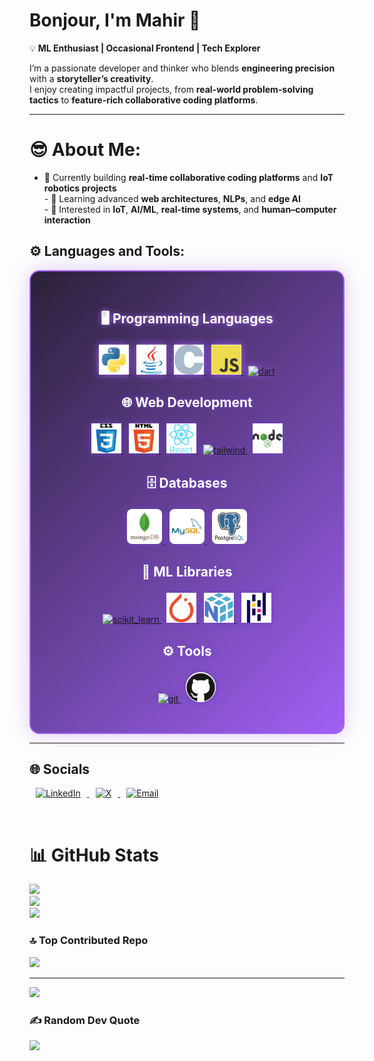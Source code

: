 # Bonjour, I'm Mahir 👋

💡 **ML Enthusiast | Occasional Frontend | Tech Explorer**  

I’m a passionate developer and thinker who blends **engineering precision** with a **storyteller’s creativity**.  
I enjoy creating impactful projects, from **real-world problem-solving tactics** to **feature-rich collaborative coding platforms**.  

---

# 😎 About Me:
- 🔭 Currently building **real-time collaborative coding platforms** and **IoT robotics projects**  <br>- 🌱 Learning advanced **web architectures**, **NLPs**, and **edge AI**  <br>- 🎯 Interested in **IoT**, **AI/ML**, **real-time systems**, and **human–computer interaction**  



<h2 align="left">⚙️ Languages and Tools:</h2>

<div align="center" style="border: 2px solid #a160f6; border-radius: 16px; background: linear-gradient(135deg, #2a2139 0%, #a160f6 100%); padding: 32px; box-shadow: 0 0 32px #a160f655;">

<!-- Programming Languages -->
<h3 style="color:#fff; font-size:1.5em; font-weight:bold; text-shadow:0 0 8px #a160f6;">🖥️ Programming Languages</h3>
<p>
    <a href="https://www.python.org" target="_blank" rel="noreferrer">
        <img src="https://raw.githubusercontent.com/devicons/devicon/master/icons/python/python-original.svg" alt="python" width="48" height="48" style="filter:drop-shadow(0 0 6px #a160f6);"/>
    </a>
    &nbsp;
    <a href="https://www.java.com" target="_blank" rel="noreferrer">
        <img src="https://raw.githubusercontent.com/devicons/devicon/master/icons/java/java-original.svg" alt="java" width="48" height="48" style="filter:drop-shadow(0 0 6px #a160f6);"/>
    </a>
    &nbsp;
    <a href="https://www.cprogramming.com/" target="_blank" rel="noreferrer">
        <img src="https://raw.githubusercontent.com/devicons/devicon/master/icons/c/c-original.svg" alt="c" width="48" height="48" style="filter:drop-shadow(0 0 6px #a160f6);"/>
    </a>
    &nbsp;
    <a href="https://developer.mozilla.org/en-US/docs/Web/JavaScript" target="_blank" rel="noreferrer">
        <img src="https://raw.githubusercontent.com/devicons/devicon/master/icons/javascript/javascript-original.svg" alt="javascript" width="48" height="48" style="filter:drop-shadow(0 0 6px #a160f6);"/>
    </a>
    &nbsp;
    <a href="https://dart.dev" target="_blank" rel="noreferrer">
        <img src="https://www.vectorlogo.zone/logos/dartlang/dartlang-icon.svg" alt="dart" width="48" height="48" style="filter:drop-shadow(0 0 6px #a160f6);"/>
    </a>
</p>

<!-- Web Development -->
<h3 style="color:#fff; font-size:1.5em; font-weight:bold; text-shadow:0 0 8px #6f42c1;">🌐 Web Development</h3>
<p>
    <a href="https://www.w3schools.com/css/" target="_blank" rel="noreferrer">
        <img src="https://raw.githubusercontent.com/devicons/devicon/master/icons/css3/css3-original-wordmark.svg" alt="css3" width="48" height="48" style="filter:drop-shadow(0 0 6px #6f42c1);"/>
    </a>
    &nbsp;
    <a href="https://www.w3.org/html/" target="_blank" rel="noreferrer">
        <img src="https://raw.githubusercontent.com/devicons/devicon/master/icons/html5/html5-original-wordmark.svg" alt="html5" width="48" height="48" style="filter:drop-shadow(0 0 6px #6f42c1);"/>
    </a>
    &nbsp;
    <a href="https://reactjs.org/" target="_blank" rel="noreferrer">
        <img src="https://raw.githubusercontent.com/devicons/devicon/master/icons/react/react-original-wordmark.svg" alt="react" width="48" height="48" style="filter:drop-shadow(0 0 6px #6f42c1);"/>
    </a>
    &nbsp;
    <a href="https://tailwindcss.com/" target="_blank" rel="noreferrer">
        <img src="https://www.vectorlogo.zone/logos/tailwindcss/tailwindcss-icon.svg" alt="tailwind" width="48" height="48" style="filter:drop-shadow(0 0 6px #6f42c1);"/>
    </a>
    &nbsp;
    <a href="https://nodejs.org" target="_blank" rel="noreferrer">
        <img src="https://raw.githubusercontent.com/devicons/devicon/master/icons/nodejs/nodejs-original-wordmark.svg" alt="nodejs" width="48" height="48" style="filter:drop-shadow(0 0 6px #6f42c1);"/>
    </a>
</p>

<!-- Databases -->
<h3 style="color:#fff; font-size:1.5em; font-weight:bold; text-shadow:0 0 8px #6f42c1;">🗄️ Databases</h3>
<p>
    <a href="https://www.mongodb.com/" target="_blank" rel="noreferrer">
        <img src="https://raw.githubusercontent.com/devicons/devicon/master/icons/mongodb/mongodb-original-wordmark.svg" alt="mongodb" width="48" height="48" style="filter:drop-shadow(0 0 6px #6f42c1); background:#fff; border-radius:8px; padding:4px;"/>
        </a>
        &nbsp;
        <a href="https://www.mysql.com/" target="_blank" rel="noreferrer">
            <img src="https://raw.githubusercontent.com/devicons/devicon/master/icons/mysql/mysql-original-wordmark.svg" alt="mysql" width="48" height="48" style="filter:drop-shadow(0 0 6px #6f42c1); background:#fff; border-radius:8px; padding:4px;"/>
        </a>
        &nbsp;
        <a href="https://www.postgresql.org" target="_blank" rel="noreferrer">
            <img src="https://raw.githubusercontent.com/devicons/devicon/master/icons/postgresql/postgresql-original-wordmark.svg" alt="postgresql" width="48" height="48" style="filter:drop-shadow(0 0 6px #6f42c1); background:#fff; border-radius:8px; padding:4px;"/>
    </a>
</p>
<!-- ML Libraries -->
<h3 style="color:#fff; font-size:1.5em; font-weight:bold; text-shadow:0 0 8px #6f42c1;">🧠 ML Libraries</h3>
<p>
    <a href="https://scikit-learn.org/" target="_blank" rel="noreferrer">
        <img src="https://upload.wikimedia.org/wikipedia/commons/0/05/Scikit_learn_logo_small.svg" alt="scikit_learn" width="48" height="48" style="filter:drop-shadow(0 0 6px #6f42c1);"/>
    </a>
    &nbsp;
    <a href="https://pytorch.org/" target="_blank" rel="noreferrer">
        <img src="https://raw.githubusercontent.com/devicons/devicon/master/icons/pytorch/pytorch-original.svg" alt="pytorch" width="48" height="48" style="filter:drop-shadow(0 0 6px #6f42c1);"/>
    </a>
    &nbsp;
    <a href="https://numpy.org/" target="_blank" rel="noreferrer">
        <img src="https://raw.githubusercontent.com/devicons/devicon/master/icons/numpy/numpy-original.svg" alt="numpy" width="48" height="48" style="filter:drop-shadow(0 0 6px #6f42c1);"/>
    </a>
    &nbsp;
    <a href="https://pandas.pydata.org/" target="_blank" rel="noreferrer">
        <img src="https://raw.githubusercontent.com/devicons/devicon/master/icons/pandas/pandas-original.svg" alt="pandas" width="48" height="48" style="filter:drop-shadow(0 0 6px #6f42c1);"/>
    </a>
</p>

<!-- Tools -->
<h3 style="color:#fff; font-size:1.5em; font-weight:bold; text-shadow:0 0 8px #6f42c1;">⚙️ Tools</h3>
<p>
    <a href="https://git-scm.com/" target="_blank" rel="noreferrer">
        <img src="https://www.vectorlogo.zone/logos/git-scm/git-scm-icon.svg" alt="git" width="48" height="48" style="filter:drop-shadow(0 0 6px #6f42c1);"/>
    </a>
    &nbsp;
    <a href="https://github.com/" target="_blank" rel="noreferrer">
        <img src="https://raw.githubusercontent.com/devicons/devicon/master/icons/github/github-original.svg" alt="github" width="48" height="48" style="filter:drop-shadow(0 0 6px #6f42c1); background:#fff; border-radius:50%;"/>
    </a>
</p>

</div>


---

<div align="left">

## 🌐 Socials

<a href="https://linkedin.com/in/mahir-ashef-011776290" target="_blank">
    <img src="https://img.shields.io/badge/LinkedIn-%230077B5.svg?logo=linkedin&logoColor=white" alt="LinkedIn" style="margin: 0 10px;" height="32">
</a>
<a href="https://x.com/skmahirashef04" target="_blank">
    <img src="https://img.shields.io/badge/X-black.svg?logo=X&logoColor=white" alt="X" style="margin: 0 10px;" height="32">
</a>
<a href="mailto:skmahirashef04@gmail.com" target="_blank">
    <img src="https://img.shields.io/badge/Email-D14836?logo=gmail&logoColor=white" alt="Email" style="margin: 0 10px;" height="32">
</a>

 &nbsp;

# 📊 GitHub Stats

<img src="https://github-readme-stats.vercel.app/api?username=Mahir-o4&theme=aura&hide_border=false&include_all_commits=true&count_private=true" height="150"><br/>
<img src="https://nirzak-streak-stats.vercel.app/?user=Mahir-o4&theme=aura&hide_border=false" height="150"><br/>
<img src="https://github-readme-stats.vercel.app/api/top-langs/?username=Mahir-o4&theme=aura&hide_border=false&include_all_commits=true&count_private=true&layout=compact" height="150">

</div>


### 🔝 Top Contributed Repo
![](https://github-contributor-stats.vercel.app/api?username=Mahir-o4&limit=5&theme=aura&combine_all_yearly_contributions=true)

---
[![](https://visitcount.itsvg.in/api?id=Mahir-o4&icon=0&color=0)](https://visitcount.itsvg.in)

<!-- Proudly created with GPRM ( https://gprm.itsvg.in ) -->


### ✍️ Random Dev Quote
![](https://quotes-github-readme.vercel.app/api?type=horizontal&theme=radical)

